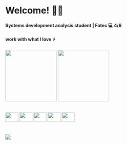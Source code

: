 <h1> Welcome! ✌🏽 </h1>

<h4>Systems development analysis student | Fatec 💻  4/6</h4>
<h4>work with what I love ⚡️</h4>


<div>
 <img height="160em" align="center" src="https://github-readme-stats.vercel.app/api?username=senhorN&show_icons=true&theme=blue-green&include_all_commits=true&count_private=true"/>
 <img height="160em" align="center" src="https://github-readme-stats.vercel.app/api/top-langs/?username=senhorN&layout=compact&langs_count=7&theme=blue-green"/>
</div><br>
 <div align="center"> 


 
<!--
| ![](http://github-profile-summary-cards.vercel.app/api/cards/stats?username=senhorN&theme=nord_dark) | ![](http://github-profile-summary-cards.vercel.app/api/cards/repos-per-language?username=senhorN&hide=Html&theme=nord_dark) | ![](http://github-profile-summary-cards.vercel.app/api/cards/most-commit-language?username=senhorN&theme=nord_dark) |
| :-: | :-: | :-: |

| ![](http://github-profile-summary-cards.vercel.app/api/cards/profile-details?username=senhorN&theme=nord_dark) | ![](https://github-readme-streak-stats.herokuapp.com/?user=senhorN&hide_border=true&date_format=M%20j%5B%2C%20Y%5D&background=2D3742&stroke=2D3742&ring=6bbbca&fire=6bbbca&currStreakNum=fff&sideNums=6bbbca&currStreakLabel=6bbbca&sideLabels=fff&dates=fff) |
| :-: | :-: |

--> 
  
 <div align="left "style="display: inline_block"><br>

  <img align="center" height="30" width="40" src="https://cdn.jsdelivr.net/gh/devicons/devicon/icons/csharp/csharp-plain.svg" />
  <img align="center" height="30" width="40" src="https://cdn.jsdelivr.net/gh/devicons/devicon/icons/php/php-plain.svg" />
  <img align="center" height="30" width="40" src="https://cdn.jsdelivr.net/gh/devicons/devicon/icons/dotnetcore/dotnetcore-original.svg" />
  <img align="center" height="30" width="40" src="https://cdn.jsdelivr.net/gh/devicons/devicon/icons/mysql/mysql-plain.svg" />
  <img align="center" height="30" width="40" src="https://cdn.jsdelivr.net/gh/devicons/devicon/icons/visualstudio/visualstudio-plain.svg" />
  </div>
  
#
  
  <div align="left">
 <a href="https://www.linkedin.com/in/n%C3%ADcolas-carloto-074595185/" target="_blank"><img src="https://img.shields.io/badge/-LinkedIn-%230077B5?style=for-the-badge&logo=linkedin&logoColor=white" target="_blank"></a> 

   
 </div>
  
